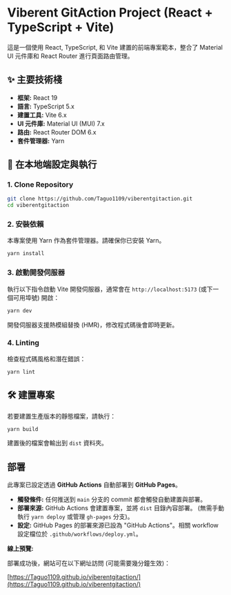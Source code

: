 # Viberent GitAction Project (React + TypeScript + Vite)

這是一個使用 React, TypeScript, 和 Vite 建置的前端專案範本，整合了 Material UI 元件庫和 React Router 進行頁面路由管理。

## ✨ 主要技術棧

*   **框架:** React 19
*   **語言:** TypeScript 5.x
*   **建置工具:** Vite 6.x
*   **UI 元件庫:** Material UI (MUI) 7.x
*   **路由:** React Router DOM 6.x
*   **套件管理器:** Yarn

## 🚀 在本地端設定與執行

### 1. Clone Repository

```bash
git clone https://github.com/Taguo1109/viberentgitaction.git
cd viberentgitaction
```

### 2. 安裝依賴

本專案使用 Yarn 作為套件管理器。請確保你已安裝 Yarn。

```bash
yarn install
```

### 3. 啟動開發伺服器

執行以下指令啟動 Vite 開發伺服器，通常會在 `http://localhost:5173` (或下一個可用埠號) 開啟：

```bash
yarn dev
```

開發伺服器支援熱模組替換 (HMR)，修改程式碼後會即時更新。

### 4. Linting

檢查程式碼風格和潛在錯誤：

```bash
yarn lint
```

## 🛠️ 建置專案

若要建置生產版本的靜態檔案，請執行：

```bash
yarn build
```

建置後的檔案會輸出到 `dist` 資料夾。

## 部署

此專案已設定透過 **GitHub Actions** 自動部署到 **GitHub Pages**。

*   **觸發條件:** 任何推送到 `main` 分支的 commit 都會觸發自動建置與部署。
*   **部署來源:** GitHub Actions 會建置專案，並將 `dist` 目錄內容部署。 (無需手動執行 `yarn deploy` 或管理 `gh-pages` 分支)。
*   **設定:** GitHub Pages 的部署來源已設為 "GitHub Actions"。相關 workflow 設定檔位於 `.github/workflows/deploy.yml`。

**線上預覽:**

部署成功後，網站可在以下網址訪問 (可能需要幾分鐘生效)：

[https://Taguo1109.github.io/viberentgitaction/](https://Taguo1109.github.io/viberentgitaction/)
